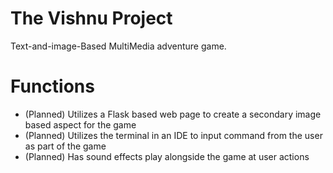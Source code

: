 # The Vishnu Project
Text-and-image-Based MultiMedia adventure game.
# Functions
- (Planned) Utilizes a Flask based web page to create a secondary image based aspect for the game
- (Planned) Utilizes the terminal in an IDE to input command from the user as part of the game
- (Planned) Has sound effects play alongside the game at user actions

